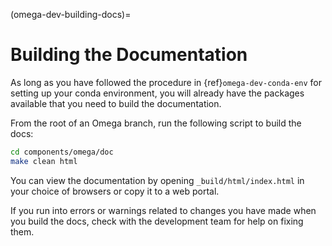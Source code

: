 (omega-dev-building-docs)=

# Building the Documentation

As long as you have followed the procedure in {ref}`omega-dev-conda-env` for
setting up your conda environment, you will already have the packages available
that you need to build the documentation.

From the root of an Omega branch, run the following script to build the docs:

```bash
cd components/omega/doc
make clean html
```

You can view the documentation by opening `_build/html/index.html` in your
choice of browsers or copy it to a web portal.

If you run into errors or warnings related to changes you have made when you
build the docs, check with the development team for help on fixing them.

